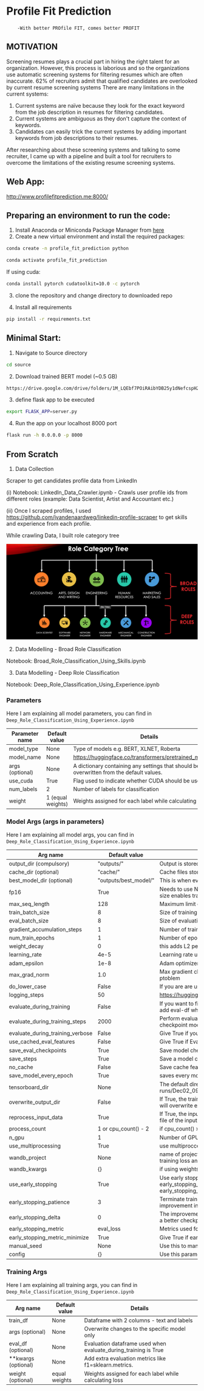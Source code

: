 # Profile Fit Prediction 
        -With better PROfile FIT, comes better PROFIT

## MOTIVATION
Screening resumes plays a crucial part in hiring the right talent for an organization. However, this process is laborious and so the organizations use automatic screening systems for filtering resumes which are often inaccurate. 62% of recruiters admit that qualified candidates are overlooked by current resume screening systems
There are many limitations in the current systems:

1. Current systems are naïve because they look for the exact keyword from the job description in resumes for filtering candidates.
2. Current systems are ambiguous as they don't capture the context of keywords.
3. Candidates can easily trick the current systems by adding important keywords from job descriptions to their resumes.

After researching about these screening systems and talking to some recruiter, I came up with a pipeline and built a tool for recruiters to overcome the limitations of the existing resume screening systems.  

## Web App:
http://www.profilefitprediction.me:8000/

## Preparing an environment to run the code:

1. Install Anaconda or Miniconda Package Manager from [here](https://www.anaconda.com/products/individual)
2. Create a new virtual environment and install the required packages:
```bash
conda create -n profile_fit_prediction python
```
```bash
conda activate profile_fit_prediction
```
If using cuda:
```bash
conda install pytorch cudatoolkit=10.0 -c pytorch
```
3. clone the repository and change directory to downloaded repo

4. Install all requirements
```bash
pip install -r requirements.txt 
```

## Minimal Start:

1. Navigate to Source directory 
```bash
cd source
```

2. Download trained BERT model (~0.5 GB) 
```bash
https://drive.google.com/drive/folders/1M_LQEbf7POiRAibYDB25y1dNefcspH2C?usp=sharing
```

3. define flask app to be executed
```bash
export FLASK_APP=server.py
```

4. Run the app on your localhost 8000 port
```bash
flask run -h 0.0.0.0 -p 8000
```

## From Scratch

1. Data Collection

Scraper to get candidates profile data from LinkedIn

(i) Notebook: LinkedIn_Data_Crawler.ipynb - Crawls user profile ids from different roles (example: Data Scientist, Artist and Accountant etc.)

(ii) Once I scraped profiles, I used https://github.com/jvandenaardweg/linkedin-profile-scraper to get skills and experience from each profile.

While crawling Data, I built role category tree

![Role Category Tree](images/Role_Category_Tree.png)

2. Data Modelling - Broad Role Classification

Notebook: Broad_Role_Classification_Using_Skills.ipynb

3. Data Modelling - Deep Role Classification

Notebook: Deep_Role_Classification_Using_Experience.ipynb

### Parameters

Here I am explaining all model parameters, you can find in `Deep_Role_Classification_Using_Experience.ipynb`

| Parameter name              | Default value        | Details                                                      |
| --------------------------- | -------------------- | ------------------------------------------------------------ |
| model_type                  | None                 | Type of models e.g. BERT, XLNET, Roberta                     |
| model_name                  | None                 | https://huggingface.co/transformers/pretrained_models.html   |
| args (optional)             | None                 | A dictionary containing any settings that should be overwritten from the default values. |
| use_cuda                    | True                 | Flag used to indicate whether CUDA should be used.           |
| num_labels                  | 2                    | Number of labels for classification                          | 
| weight                      | 1 (equal weights)    | Weights assigned for each label while calculating loss       |

### Model Args (args in parameters)

Here I am explaining all model args, you can find in `Deep_Role_Classification_Using_Experience.ipynb`

| Arg name                         | Default value        | Details                                                      |
| -------------------------------  | -------------------- | ------------------------------------------------------------ |
| output_dir (compulsory)          | "outputs/"           | Output is stored in this directory.                          |
| cache_dir (optional)             | "cache/"             | Cache files stored in this directory                         |
| best_model_dir (optional)        | "outputs/best_model/"| This is when eval during traing is true - store best model   |
| fp16                             | True                 | Needs to use NVidia Apex library. Helps inn reducing model size enables training with larger mini-batches  |
| max_seq_length                   | 128                  | Maximum limit of sequence (input) for the model              |
| train_batch_size                 | 8                    | Size of training batch                                       |
| eval_batch_size                  | 8                    | Size of evaluation batch                                     |
| gradient_accumulation_steps      | 1                    | Number of training steps before we call optimer.step()       | 
| num_train_epochs                 | 1                    | Number of epochs while training model                        |
| weight_decay                     | 0                    | this adds L2 penalty for regularization                      |
| learning_rate                    | 4e-5                 | Learning rate used while training using adam optimizer       |
| adam_epsilon                     | 1e-8                 | Adam optimizer hyperparameter epsilon value                  |
| max_grad_norm                    | 1.0                  | Max gradient clipping value to avoid exploding gradient ptoblem      |
| do_lower_case                    | False                | If you are are using unncased model - set it to True           |
| logging_steps                    | 50                   | https://huggingface.co/transformers/pretrained_models.html   |
| evaluate_during_training         | False                | If you want to find ideal hyperparameters - give True and add eval-df while training  |
| evaluate_during_training_steps   | 2000                 | Perform evaluation at every specified number of steps. A checkpoint model and the evaluation results will be saved.           |
| evaluate_during_training_verbose | False                | Give True if you eant to print more information              | 
| use_cached_eval_features         | False                | Give True if Evaluation during training need to use cache    |
| save_eval_checkpoints            | True                 | Save model checkpoints for evaluation performed              |
| save_steps                       | True                 | Save a model checkpoint at every specified number of steps   |
| no_cache                         | False                | Save cache features to disk                                  |
| save_model_every_epoch           | True                 | saves every model at the end of epoch if True                |
| tensorboard_dir                  | None                 | The default directory of tensorboard files is runs/Dec02_09-32-58_36d9e58955b0/              |
| overwrite_output_dir             | False                | If True, the trained model will be saved to the ouput_dir and will overwrite existing saved models in the same directory.   |
| reprocess_input_data             | True                 | If True, the input data will be reprocessed even if a cached file of the input data exists in the cache_dir.a                                |
| process_count                    | 1 or cpu_count() - 2 | if cpu_count() > 1 then process_count = cpu_count() - 2      |
| n_gpu                            | 1                    | Number of GPUs used for building the model                   | 
| use_multiprocessing              | True                 | use multiproccessing while converting data to features       | 
| wandb_project                    | None                 | name of project defined in weights and biases for visualizing training loss and evaluation loss              |
| wandb_kwargs                     | {}                   | if using weights and biases library, pass arguments          |
| use_early_stopping               | True                 | Use early stopping to stop training when early_stopping_metric doesn't improve (based on early_stopping_patience, and early_stopping_delta)|
| early_stopping_patience          | 3                    | Terminate training after this many evaluations without an improvement in eval_loss greater then early_stopping_delta      | 
| early_stopping_delta             | 0                    | The improvement over best_eval_loss necessary to count as a better checkpoint.    |
| early_stopping_metric            | eval_loss            | Metrics used for early stopping                              |
| early_stopping_metric_minimize   | True                 | Give True if early_stopping_metric need to be maximum        |
| manual_seed                      | None                 | Use this to manually set seed to reproduce results           |
| config                           | {}                   | Use this parameter to change the configuration options       |


### Training Args

Here I am explaining all training args, you can find in `Deep_Role_Classification_Using_Experience.ipynb`

| Arg name                    | Default value        | Details                                                      |
| --------------------------- | -------------------- | ------------------------------------------------------------ |
| train_df                    | None                 | Dataframe with 2 columns - text and labels                   |
| args (optional)             | None                 | Overwrite changes to the specific model only                 |
| eval_df (optional)          | None                 | Evaluation dataframe used when evaluate_during_training is True         |
| **kwargs (optional)         | None                 | Add extra evaluation metrics like f1=sklearn.metrics.        | 
| weight (optional)           | equal weights        | Weights assigned for each label while calculating loss       |
 

